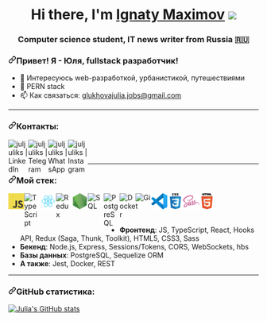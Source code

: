 <h1 align="center">Hi there, I'm <a href="#" target="_blank">Ignaty Maximov</a> 
<img src="https://github.com/blackcater/blackcater/raw/main/images/Hi.gif" height="32"/></h1>
<h3 align="center">Computer science student, IT news writer from Russia 🇷🇺</h3>
<article class="markdown-body entry-content container-lg" itemprop="text"><h3 dir="auto"><a id="user-content-привет-я---юля-fullstack-разработчик" class="anchor" aria-hidden="true" href="#привет-я---юля-fullstack-разработчик"><svg class="octicon octicon-link" viewBox="0 0 16 16" version="1.1" width="16" height="16" aria-hidden="true"><path fill-rule="evenodd" d="M7.775 3.275a.75.75 0 001.06 1.06l1.25-1.25a2 2 0 112.83 2.83l-2.5 2.5a2 2 0 01-2.83 0 .75.75 0 00-1.06 1.06 3.5 3.5 0 004.95 0l2.5-2.5a3.5 3.5 0 00-4.95-4.95l-1.25 1.25zm-4.69 9.64a2 2 0 010-2.83l2.5-2.5a2 2 0 012.83 0 .75.75 0 001.06-1.06 3.5 3.5 0 00-4.95 0l-2.5 2.5a3.5 3.5 0 004.95 4.95l1.25-1.25a.75.75 0 00-1.06-1.06l-1.25 1.25a2 2 0 01-2.83 0z"></path></svg></a>Привет! Я - Юля, fullstack разработчик!</h3>
<ul dir="auto">
<li><g-emoji class="g-emoji" alias="eyes" fallback-src="https://github.githubassets.com/images/icons/emoji/unicode/1f440.png">👀</g-emoji> Интересуюсь web-разработкой, урбанистикой, путешествиями</li>
<li><g-emoji class="g-emoji" alias="space_invader" fallback-src="https://github.githubassets.com/images/icons/emoji/unicode/1f47e.png">👾</g-emoji> PERN stack</li>
<li><g-emoji class="g-emoji" alias="mailbox" fallback-src="https://github.githubassets.com/images/icons/emoji/unicode/1f4eb.png">📫</g-emoji> Как связаться: <a href="mailto:glukhovajulia.jobs@gmail.com">glukhovajulia.jobs@gmail.com</a></li>
</ul>
<hr>
<h3 dir="auto"><a id="user-content-контакты" class="anchor" aria-hidden="true" href="#контакты"><svg class="octicon octicon-link" viewBox="0 0 16 16" version="1.1" width="16" height="16" aria-hidden="true"><path fill-rule="evenodd" d="M7.775 3.275a.75.75 0 001.06 1.06l1.25-1.25a2 2 0 112.83 2.83l-2.5 2.5a2 2 0 01-2.83 0 .75.75 0 00-1.06 1.06 3.5 3.5 0 004.95 0l2.5-2.5a3.5 3.5 0 00-4.95-4.95l-1.25 1.25zm-4.69 9.64a2 2 0 010-2.83l2.5-2.5a2 2 0 012.83 0 .75.75 0 001.06-1.06 3.5 3.5 0 00-4.95 0l-2.5 2.5a3.5 3.5 0 004.95 4.95l1.25-1.25a.75.75 0 00-1.06-1.06l-1.25 1.25a2 2 0 01-2.83 0z"></path></svg></a>Контакты:</h3>
<p dir="auto"><a href="https://www.linkedin.com/in/juliaglukhova" rel="nofollow"><img align="left" alt="juljuliks | LinkedIn" width="40px" src="https://camo.githubusercontent.com/e2cb3e9b628d934cc325efa9dd437bcf60d947c47e98f6341ae8d2d594a6c600/68747470733a2f2f696d672e69636f6e73382e636f6d2f636f6c6f722f34382f3030303030302f6c696e6b6564696e2d322d2d76312e706e67" data-canonical-src="https://img.icons8.com/color/48/000000/linkedin-2--v1.png" style="max-width: 100%;"></a>
<a href="https://t.me/juljulik" rel="nofollow"><img align="left" alt="juljuliks | Telegram" width="40px" src="https://camo.githubusercontent.com/802e6513a19383f844ad4138d311c7840c1c3718c586757a214a2f28b740ea7b/68747470733a2f2f696d672e69636f6e73382e636f6d2f666c75656e63792f34382f3030303030302f74656c656772616d2d6170702e706e67" data-canonical-src="https://img.icons8.com/fluency/48/000000/telegram-app.png" style="max-width: 100%;"></a>
<a href="https://wa.me/79821194609" rel="nofollow"><img align="left" alt="juljuliks | WhatsApp" width="40px" src="https://camo.githubusercontent.com/d2948d147ff253ef819a8ce84bb82758d699907bc2fcf7a005ebd591edfb0317/68747470733a2f2f696d672e69636f6e73382e636f6d2f636f6c6f722f34382f3030303030302f77686174736170702e706e67" data-canonical-src="https://img.icons8.com/color/48/000000/whatsapp.png" style="max-width: 100%;"></a>
<a href="https://www.instagram.com/juljuliks" rel="nofollow"><img align="left" alt="juljuliks | Instagram" width="40px" src="https://camo.githubusercontent.com/f14bdd856b34a0d639ec45e0ec2db97152eeb755562dfdfd6248de58ece99e85/68747470733a2f2f696d672e69636f6e73382e636f6d2f666c75656e63792f34382f3030303030302f696e7374616772616d2d6e65772e706e67" data-canonical-src="https://img.icons8.com/fluency/48/000000/instagram-new.png" style="max-width: 100%;"></a></p>
<br>
<br>
<hr>
<h3 dir="auto"><a id="user-content-мой-стек" class="anchor" aria-hidden="true" href="#мой-стек"><svg class="octicon octicon-link" viewBox="0 0 16 16" version="1.1" width="16" height="16" aria-hidden="true"><path fill-rule="evenodd" d="M7.775 3.275a.75.75 0 001.06 1.06l1.25-1.25a2 2 0 112.83 2.83l-2.5 2.5a2 2 0 01-2.83 0 .75.75 0 00-1.06 1.06 3.5 3.5 0 004.95 0l2.5-2.5a3.5 3.5 0 00-4.95-4.95l-1.25 1.25zm-4.69 9.64a2 2 0 010-2.83l2.5-2.5a2 2 0 012.83 0 .75.75 0 001.06-1.06 3.5 3.5 0 00-4.95 0l-2.5 2.5a3.5 3.5 0 004.95 4.95l1.25-1.25a.75.75 0 00-1.06-1.06l-1.25 1.25a2 2 0 01-2.83 0z"></path></svg></a>Мой стек:</h3>
<p dir="auto"><a href="https://github.com/juljuliks"><img align="left" alt="JavaScript" width="32px" src="https://raw.githubusercontent.com/github/explore/80688e429a7d4ef2fca1e82350fe8e3517d3494d/topics/javascript/javascript.png" style="max-width: 100%;"></a>
<a href="https://github.com/juljuliks"><img align="left" alt="TypeScript" width="32px" src="https://camo.githubusercontent.com/c80e85f44dce04441e9e4ad21e93a1484018683d4a1d330057916f471f8b0f28/68747470733a2f2f696d672e69636f6e73382e636f6d2f636f6c6f722f34382f3030303030302f747970657363726970742e706e67" data-canonical-src="https://img.icons8.com/color/48/000000/typescript.png" style="max-width: 100%;"></a>
<a href="https://github.com/juljuliks"><img align="left" alt="React" width="32px" src="https://raw.githubusercontent.com/github/explore/80688e429a7d4ef2fca1e82350fe8e3517d3494d/topics/react/react.png" style="max-width: 100%;"></a>
<a href="https://github.com/juljuliks"><img align="left" alt="Redux" width="32px" src="https://camo.githubusercontent.com/d3d1874579d4c426185cc3f0b5819d05cad0e3cb0d62ce2b182daea2abab84b3/68747470733a2f2f696d672e69636f6e73382e636f6d2f636f6c6f722f34382f3030303030302f72656475782e706e67" data-canonical-src="https://img.icons8.com/color/48/000000/redux.png" style="max-width: 100%;"></a>
<a href="https://github.com/juljuliks"><img align="left" alt="Node.js" width="32px" src="https://raw.githubusercontent.com/github/explore/80688e429a7d4ef2fca1e82350fe8e3517d3494d/topics/nodejs/nodejs.png" style="max-width: 100%;"></a>
<a href="https://github.com/juljuliks"><img align="left" alt="SQL" width="32px" src="https://camo.githubusercontent.com/267b0efda4856469175e5db69864f38fd0a277d603110049b3c8b5667f15a3b2/68747470733a2f2f696d672e69636f6e73382e636f6d2f636f6c6f722d676c6173732f34382f3030303030302f73716c2e706e67" data-canonical-src="https://img.icons8.com/color-glass/48/000000/sql.png" style="max-width: 100%;"></a>
<a href="https://github.com/juljuliks"><img align="left" alt="PostgreSQL" width="32px" src="https://camo.githubusercontent.com/8d335b3eeb19064d05982dc683315a44ab75cce4a6eec5aecf8833ddb3e26319/68747470733a2f2f696d672e69636f6e73382e636f6d2f636f6c6f722f35302f3030303030302f706f73746772656573716c2e706e67" data-canonical-src="https://img.icons8.com/color/50/000000/postgreesql.png" style="max-width: 100%;"></a>
<a href="https://github.com/juljuliks"><img align="left" alt="Docker" width="32px" src="https://camo.githubusercontent.com/d5942ae771b21e3ea0576598c5c2b2070c0c4f6028e2605691a5c07b94923800/68747470733a2f2f696d672e69636f6e73382e636f6d2f636f6c6f722f34382f3030303030302f646f636b65722e706e67" data-canonical-src="https://img.icons8.com/color/48/000000/docker.png" style="max-width: 100%;"></a>
<a href="https://github.com/juljuliks"><img align="left" alt="Git" width="32px" src="https://camo.githubusercontent.com/bc60041f5ea7b022c6419b73a15aaac12a2ede682867ec0d3e3c9ec374dce54b/68747470733a2f2f696d672e69636f6e73382e636f6d2f636f6c6f722f34382f3030303030302f6769742e706e67" data-canonical-src="https://img.icons8.com/color/48/000000/git.png" style="max-width: 100%;"></a>
<a href="https://github.com/juljuliks"><img align="left" alt="Visual Studio Code" width="32px" src="https://raw.githubusercontent.com/github/explore/80688e429a7d4ef2fca1e82350fe8e3517d3494d/topics/visual-studio-code/visual-studio-code.png" style="max-width: 100%;"></a>
<a href="https://github.com/juljuliks"><img align="left" alt="CSS3" width="32px" src="https://raw.githubusercontent.com/github/explore/80688e429a7d4ef2fca1e82350fe8e3517d3494d/topics/css/css.png" style="max-width: 100%;"></a>
<a href="https://github.com/juljuliks"><img align="left" alt="Sass" width="32px" src="https://raw.githubusercontent.com/github/explore/80688e429a7d4ef2fca1e82350fe8e3517d3494d/topics/sass/sass.png" style="max-width: 100%;"></a>
<a href="https://github.com/juljuliks"><img align="left" alt="HTML5" width="32px" src="https://raw.githubusercontent.com/github/explore/80688e429a7d4ef2fca1e82350fe8e3517d3494d/topics/html/html.png" style="max-width: 100%;"></a></p>
<br>
<br>
<br>
<ul dir="auto">
<li><strong>Фронтенд</strong>: JS, TypeScript, React, Hooks API, Redux (Saga, Thunk, Toolkit), HTML5, CSS3, Sass</li>
<li><strong>Бекенд</strong>: Node.js, Express, Sessions/Tokens, CORS, WebSockets, hbs</li>
<li><strong>Базы данных</strong>: PostgreSQL, Sequelize ORM</li>
<li><strong>A также</strong>: Jest, Docker, REST</li>
</ul>
<hr>
<h3 dir="auto"><a id="user-content-github-cтатистика" class="anchor" aria-hidden="true" href="#github-cтатистика"><svg class="octicon octicon-link" viewBox="0 0 16 16" version="1.1" width="16" height="16" aria-hidden="true"><path fill-rule="evenodd" d="M7.775 3.275a.75.75 0 001.06 1.06l1.25-1.25a2 2 0 112.83 2.83l-2.5 2.5a2 2 0 01-2.83 0 .75.75 0 00-1.06 1.06 3.5 3.5 0 004.95 0l2.5-2.5a3.5 3.5 0 00-4.95-4.95l-1.25 1.25zm-4.69 9.64a2 2 0 010-2.83l2.5-2.5a2 2 0 012.83 0 .75.75 0 001.06-1.06 3.5 3.5 0 00-4.95 0l-2.5 2.5a3.5 3.5 0 004.95 4.95l1.25-1.25a.75.75 0 00-1.06-1.06l-1.25 1.25a2 2 0 01-2.83 0z"></path></svg></a>GitHub cтатистика:</h3>
<p dir="auto"><a href="https://github.com/juljuliks"><img src="https://camo.githubusercontent.com/1f5a7f4e31a0f63bc1cd0287736059d9ca1b3db829e5ed8e0ccdb0b7c172c3dd/68747470733a2f2f6769746875622d726561646d652d73746174732e76657263656c2e6170702f6170693f757365726e616d653d6a756c6a756c696b7326686964653d69737375657326636f756e745f707269766174653d747275652673686f775f69636f6e733d74727565267468656d653d6e696768746f776c" alt="Julia's GitHub stats" data-canonical-src="https://github-readme-stats.vercel.app/api?username=juljuliks&amp;hide=issues&amp;count_private=true&amp;show_icons=true&amp;theme=nightowl" style="max-width: 100%;"></a></p>

</article>

